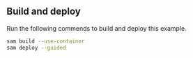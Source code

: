
## Build and deploy

Run the following commends to build and deploy this example.

```bash
sam build --use-container
sam deploy --guided
```

